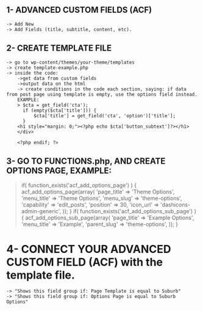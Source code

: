 ## 1- ADVANCED CUSTOM FIELDS (ACF)
    -> Add New 
    -> Add Fields (title, subtitle, content, etc).

 
## 2- CREATE TEMPLATE FILE
    -> go to wp-content/themes/your-theme/templates
    -> create template-example.php
    -> inside the code:
        ->get data from custom fields
        ->output data on the html
        -> create conditions in the code each section, saying: if data from post page using template is empty, use the options field instead.
        EXAMPLE:
        > $cta = get_field('cta');
          if (empty($cta['title'])) {
              $cta['title'] = get_field('cta', 'option')['title'];
          }
        <h1 style="margin: 0;"><?php echo $cta['button_subtext']?></h1>
        </div>
        
        <?php endif; ?>

## 3- GO TO FUNCTIONS.php, AND CREATE OPTIONS PAGE, EXAMPLE:

> if( function_exists('acf_add_options_page') ) {
    acf_add_options_page(array(
        'page_title' => 'Theme Options',
        'menu_title' => 'Theme Options',
        'menu_slug'  => 'theme-options',
        'capability' => 'edit_posts',
        'position'   => 30,
        'icon_url'   => 'dashicons-admin-generic',
    ));
}
if( function_exists('acf_add_options_sub_page') ) {
    acf_add_options_sub_page(array(
        'page_title'  => 'Example Options',
        'menu_title'  => 'Example',
        'parent_slug' => 'theme-options',
    ));
}

# 4- CONNECT YOUR ADVANCED CUSTOM FIELD (ACF) with the template file.
    -> "Shows this field group if: Page Template is equal to Suburb"
    -> "Shows this field group if: Options Page is equal to Suburb Options"
